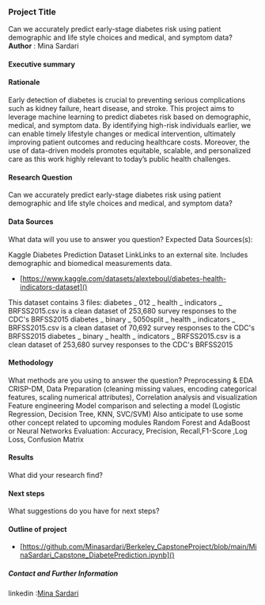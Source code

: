 ### Project Title
Can we accurately predict early-stage diabetes risk using patient demographic and life style choices and  medical, and symptom data?
**Author** : Mina Sardari

#### Executive summary
 


#### Rationale
Early detection of diabetes is crucial to preventing serious complications such as kidney failure, heart disease, and stroke.  This project aims to leverage machine learning to predict diabetes risk based on demographic, medical, and symptom data. By identifying high-risk individuals earlier, we can enable timely lifestyle changes or medical intervention, ultimately improving patient outcomes and reducing healthcare costs. Moreover, the use of data-driven models promotes equitable, scalable, and personalized care as this work highly relevant to today’s public health challenges.

#### Research Question
Can we accurately predict early-stage diabetes risk using patient demographic and life style choices and  medical, and symptom data?

#### Data Sources
What data will you use to answer you question?
Expected Data Sources(s):

Kaggle Diabetes Prediction Dataset
LinkLinks to an external site.
Includes demographic and biomedical measurements data.

- [https://www.kaggle.com/datasets/alexteboul/diabetes-health-indicators-dataset]()

This dataset contains 3 files:
diabetes _ 012 _ health _ indicators _ BRFSS2015.csv is a clean dataset of 253,680 survey responses to the CDC's BRFSS2015
diabetes _ binary _ 5050split _ health _ indicators _ BRFSS2015.csv is a clean dataset of 70,692 survey responses to the CDC's BRFSS2015
diabetes _ binary _ health _ indicators _ BRFSS2015.csv is a clean dataset of 253,680 survey responses to the CDC's BRFSS2015
#### Methodology
What methods are you using to answer the question?
Preprocessing & EDA
CRISP-DM, Data Preparation (cleaning missing values, encoding categorical features, scaling numerical attributes),
Correlation analysis and visualization
Feature engineering 
Model comparison and selecting a model (Logistic Regression, Decision Tree, KNN, SVC/SVM)
Also anticipate to use some other concept related to upcoming modules Random Forest and AdaBoost or Neural Networks
Evaluation: Accuracy, Precision, Recall,F1-Score ,Log Loss, Confusion Matrix
 

#### Results
What did your research find?

#### Next steps
What suggestions do you have for next steps?

#### Outline of project

- [https://github.com/Minasardari/Berkeley_CapstoneProject/blob/main/MinaSardari_Capstone_DiabetePrediction.ipynb]()


##### Contact and Further Information
linkedin :[Mina Sardari](www.linkedin.com/in/mina-s-3b728651)


